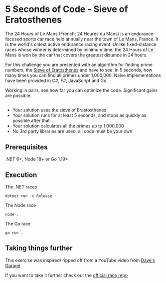 # 5 Seconds of Code - Sieve of Eratosthenes

The 24 Hours of Le Mans (French: 24 Heures du Mans) is an endurance-focused sports car race held annually near the town of Le Mans, France. It is the world's oldest active endurance racing event. Unlike fixed-distance races whose winner is determined by minimum time, the 24 Hours of Le Mans is won by the car that covers the greatest distance in 24 hours.

For this challenge you are presented with an algorithm for finding prime numbers, the [Sieve of Eratosthenes](https://en.wikipedia.org/wiki/Sieve_of_Eratosthenes) and have to see, in 5 seconds, how many times you can find all primes under 1,000,000. Naive implementations have been provided in C#, F#, JavaScript and Go.

Working in pairs, see how far you can optimize the code. Significant gains are possible.

##

* Your solution uses the sieve of Erastosthenes
* Your solution runs for at least 5 seconds, and stops as quickly as possible after that
* Your solution calculates all the primes up to 1,000,000
* No 3rd party libraries are used, all code must be your own

## Prerequisites

.NET 6+, Node 18+ or Go 1.19+

## Execution

The .NET races

```
dotnet run -c Release
```

The Node race

```
node .
```

The Go race

```
go run .
```

## Taking things further

This exercise was inspired/ ripped off from a YouTube video from [Dave's Garage](https://www.youtube.com/watch?v=D3h62rgewZM)

If you want to take it further check out the [official race repo](https://github.com/PlummersSoftwareLLC/Primes)
